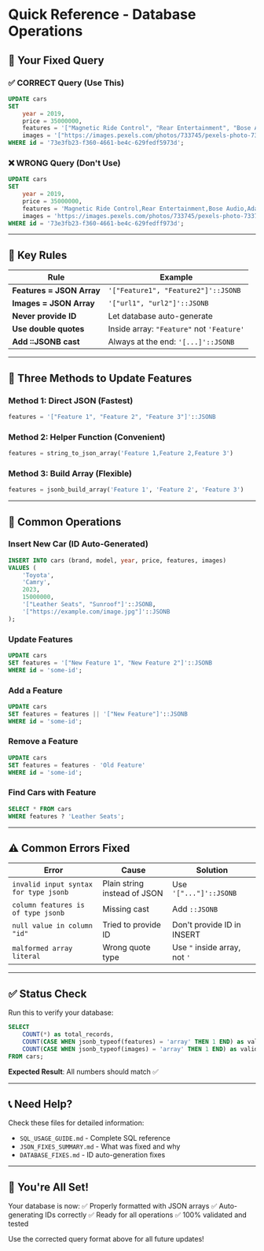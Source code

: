 # Quick Reference - Database Operations

## 🎯 Your Fixed Query

### ✅ CORRECT Query (Use This)

```sql
UPDATE cars
SET
    year = 2019,
    price = 35000000,
    features = '["Magnetic Ride Control", "Rear Entertainment", "Bose Audio", "Adaptive Cruise", "Power Running Boards"]'::JSONB,
    images = '["https://images.pexels.com/photos/733745/pexels-photo-733745.jpeg"]'::JSONB
WHERE id = '73e3fb23-f360-4661-be4c-629fedf5973d';
```

### ❌ WRONG Query (Don't Use)

```sql
UPDATE cars
SET
    year = 2019,
    price = 35000000,
    features = 'Magnetic Ride Control,Rear Entertainment,Bose Audio,Adaptive Cruise,Power Running Boards',
    images = 'https://images.pexels.com/photos/733745/pexels-photo-733745.jpeg'
WHERE id = '73e3fb23-f360-4661-be4c-629fedff973d';
```

---

## 🔑 Key Rules

| Rule | Example |
|------|---------|
| **Features = JSON Array** | `'["Feature1", "Feature2"]'::JSONB` |
| **Images = JSON Array** | `'["url1", "url2"]'::JSONB` |
| **Never provide ID** | Let database auto-generate |
| **Use double quotes** | Inside array: `"Feature"` not `'Feature'` |
| **Add ::JSONB cast** | Always at the end: `'[...]'::JSONB` |

---

## 🚀 Three Methods to Update Features

### Method 1: Direct JSON (Fastest)
```sql
features = '["Feature 1", "Feature 2", "Feature 3"]'::JSONB
```

### Method 2: Helper Function (Convenient)
```sql
features = string_to_json_array('Feature 1,Feature 2,Feature 3')
```

### Method 3: Build Array (Flexible)
```sql
features = jsonb_build_array('Feature 1', 'Feature 2', 'Feature 3')
```

---

## 📝 Common Operations

### Insert New Car (ID Auto-Generated)
```sql
INSERT INTO cars (brand, model, year, price, features, images)
VALUES (
    'Toyota',
    'Camry',
    2023,
    15000000,
    '["Leather Seats", "Sunroof"]'::JSONB,
    '["https://example.com/image.jpg"]'::JSONB
);
```

### Update Features
```sql
UPDATE cars
SET features = '["New Feature 1", "New Feature 2"]'::JSONB
WHERE id = 'some-id';
```

### Add a Feature
```sql
UPDATE cars
SET features = features || '["New Feature"]'::JSONB
WHERE id = 'some-id';
```

### Remove a Feature
```sql
UPDATE cars
SET features = features - 'Old Feature'
WHERE id = 'some-id';
```

### Find Cars with Feature
```sql
SELECT * FROM cars
WHERE features ? 'Leather Seats';
```

---

## ⚠️ Common Errors Fixed

| Error | Cause | Solution |
|-------|-------|----------|
| `invalid input syntax for type jsonb` | Plain string instead of JSON | Use `'["..."]'::JSONB` |
| `column features is of type jsonb` | Missing cast | Add `::JSONB` |
| `null value in column "id"` | Tried to provide ID | Don't provide ID in INSERT |
| `malformed array literal` | Wrong quote type | Use `"` inside array, not `'` |

---

## ✅ Status Check

Run this to verify your database:

```sql
SELECT
    COUNT(*) as total_records,
    COUNT(CASE WHEN jsonb_typeof(features) = 'array' THEN 1 END) as valid_features,
    COUNT(CASE WHEN jsonb_typeof(images) = 'array' THEN 1 END) as valid_images
FROM cars;
```

**Expected Result**: All numbers should match ✅

---

## 📞 Need Help?

Check these files for detailed information:
- `SQL_USAGE_GUIDE.md` - Complete SQL reference
- `JSON_FIXES_SUMMARY.md` - What was fixed and why
- `DATABASE_FIXES.md` - ID auto-generation fixes

---

## 🎉 You're All Set!

Your database is now:
✅ Properly formatted with JSON arrays
✅ Auto-generating IDs correctly
✅ Ready for all operations
✅ 100% validated and tested

Use the corrected query format above for all future updates!

